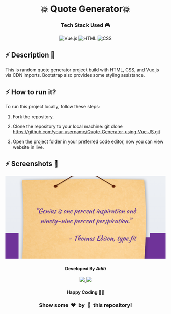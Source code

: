 <h1 align='center'><b>💥 Quote Generator💥</b></h1>

<!-- ----------------------------------------------------------------------------------------------------- -->

<h3 align='center'>Tech Stack Used 🎮</h3>
<!-- enlist all the technologies used to create this project from them (Remove comment using 'ctrl+z' or 'command+z') -->

<div align='center'>

![Vue.js](https://img.shields.io/badge/vuejs-%2335495e.svg?style=for-the-badge&logo=vuedotjs&logoColor=%234FC08D)
  ![HTML](https://img.shields.io/badge/html-%23E34F26.svg?style=for-the-badge&logo=html5&logoColor=white)
  ![CSS](https://img.shields.io/badge/css-%231572B6.svg?style=for-the-badge&logo=css3&logoColor=white)
</div>


<!----------------------------------------------------------------------------------------------------------->

## ⚡ Description 📃

<div>
  <!-- <p>Add Description of the project</p> -->
    <p>This is random quote generator project build with HTML, CSS, and Vue.js via CDN imports. Bootstrap also provides some styling assistance.</p>
</div>

<!-- -------------------------------------------------------------------------------------------------------------- -->

## ⚡ How to run it? 

<!-- Add steps how to run this project -->
<p>
To run this project locally, follow these steps:

1. Fork the repository.

2. Clone the repository to your local machine:
    git clone https://github.com/your-username/Quote-Generator-using-Vue-JS.git

3. Open the project folder in your preferred code editor, now you can view website in live.
</p>
<!-- -------------------------------------------------------------------------------------------------------------- -->

## ⚡ Screenshots 📸

<img src="screenshot.webp">


<!-- ----------------------------------------------------------------------------------------------------- -->

<h4 align='center'>Developed By <b><i>Aditi</i></b></h4>
<p align='center'>
  <a href='https://www.linkedin.com/in/aditi-jain-1053b4282/'>
    <img src='https://img.shields.io/badge/linkedin-%230077B5.svg?style=for-the-badge&logo=linkedin&logoColor=white' />
  </a>
  <a href='https://github.com/Aditijainnn'>
    <img src='https://img.shields.io/badge/github-%23121011.svg?style=for-the-badge&logo=github&logoColor=white' />
  </a>
</p>

<h4 align='center'>Happy Coding 🧑‍💻</h4>


<h3 align="center">Show some &nbsp;❤️&nbsp; by &nbsp;🌟&nbsp; this repository!</h3>
